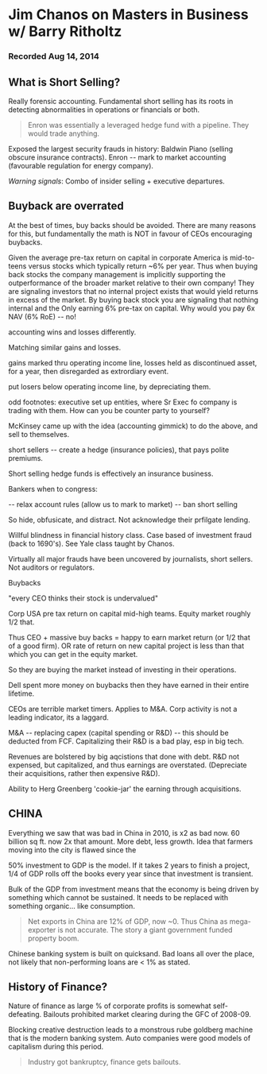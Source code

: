 # Jim Chanos on Masters in Business w/ Barry Ritholtz 
### Recorded Aug 14, 2014

## What is Short Selling? 

Really forensic accounting.  Fundamental short selling has its roots in detecting abnormalities in operations or financials or both.

> Enron was essentially a leveraged hedge fund with a pipeline.  They would trade anything.

Exposed the largest security frauds in history: Baldwin Piano (selling obscure insurance contracts).  Enron -- mark to market accounting (favourable regulation for energy company).

*Warning signals*: Combo of insider selling + executive departures.

## Buyback are overrated

At the best of times, buy backs should be avoided. There are many reasons for this, but fundamentally the math is NOT in favour of CEOs encouraging buybacks. 

Given the average pre-tax return on capital in corporate America is mid-to-teens versus stocks which typically return ~6% per year.  Thus when buying back stocks the company management is implicitly supporting the outperformance of the broader market relative to their own company!   They are signaling investors that no internal project exists that would yield returns in excess of the market. By buying back stock you are signaling that nothing internal   and the Only earning 6% pre-tax on capital.  Why would you pay 6x NAV (6% RoE) -- no!

accounting wins and losses differently.

Matching similar gains and losses.

gains marked thru operating income line,
losses held as discontinued asset, for a year, then disregarded as extrordiary event.

put losers below operating income line, by depreciating them.

odd footnotes: executive set up entities, where Sr Exec fo company is trading with them. How can you be counter party to yourself? 

McKinsey came up with the idea (accounting gimmick) to do the above, and sell to themselves.

short sellers -- create a hedge (insurance policies), that pays polite premiums. 

Short selling hedge funds is effectively an insurance business. 


Bankers when to congress: 

-- relax account rules (allow us to mark to market)
-- ban short selling

So hide, obfusicate, and distract.  Not acknowledge their prfilgate lending.

Willful blindness in financial history class.  Case based of investment fraud (back to 1690's).  See Yale class taught by Chanos.

Virtually all major frauds have been uncovered by journalists, short sellers.  Not auditors or regulators.

Buybacks 

"every CEO thinks their stock is undervalued"

Corp USA pre tax return on capital mid-high teams.  Equity market roughly 1/2 that.

Thus CEO + massive buy backs = happy to earn market return (or 1/2 that of a good firm). OR rate of return on new capital project is less than that which you can get in the equity market.

So they are buying the market instead of investing in their operations.

Dell spent more money on buybacks then they have earned in their entire lifetime.

CEOs are terrible market timers.  Applies to M&A.  Corp activity is not a leading indicator, its a laggard.

M&A -- replacing capex (capital spending or R&D) -- this should be deducted from FCF.  Capitalizing their R&D is a bad play, esp in big tech.

Revenues are bolstered by big aqcistions that done with debt.  R&D not expensed, but capitalized, and thus earnings are overstated.  (Depreciate their acquisitions, rather then expensive R&D).

Ability to Herg Greenberg 'cookie-jar' the earning through acquisitions. 

## CHINA

Everything we saw that was bad in China in 2010, is x2 as bad now.  60 billion sq ft.  now 2x that amount.  More debt, less growth.  Idea that farmers moving into the city is flawed since the 

50% investment to GDP is the model.  If it takes 2 years to finish a project, 1/4 of GDP rolls off the books every year since that investment is transient. 

Bulk of the GDP from investment means that the economy is being driven by something which cannot be sustained.  It needs to be replaced with something organic... like consumption. 

> Net exports in China are 12% of GDP, now ~0.  Thus China as mega-exporter is not accurate.  The story a giant government funded property boom. 

Chinese banking system is built on quicksand.  Bad loans all over the place, not likely that non-performing loans are < 1% as stated. 

## History of Finance?

Nature of finance as large % of corporate profits is somewhat self-defeating.  Bailouts prohibited market clearing during the GFC of 2008-09.

Blocking creative destruction leads to a monstrous rube goldberg machine that is the modern banking system.  Auto companies were good models of capitalism during this period.  

> Industry got bankruptcy, finance gets bailouts.

